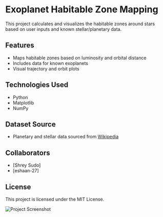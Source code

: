 # Exoplanet Habitable Zone Mapping

This project calculates and visualizes the habitable zones around stars based on user inputs and known stellar/planetary data.

## Features
- Maps habitable zones based on luminosity and orbital distance
- Includes data for known exoplanets
- Visual trajectory and orbit plots

## Technologies Used
- Python
- Matplotlib
- NumPy

## Dataset Source
- Planetary and stellar data sourced from [Wikipedia](https://en.wikipedia.org/wiki/List_of_exoplanets)

## Collaborators
- [Shrey Sudo]
- [eshaan-27]

## License
This project is licensed under the MIT License.


![Project Screenshot](https://github.com/shrey-sudo/Exoplanet-Habitable-Zone-Mapping/blob/main/screenshot.png)
